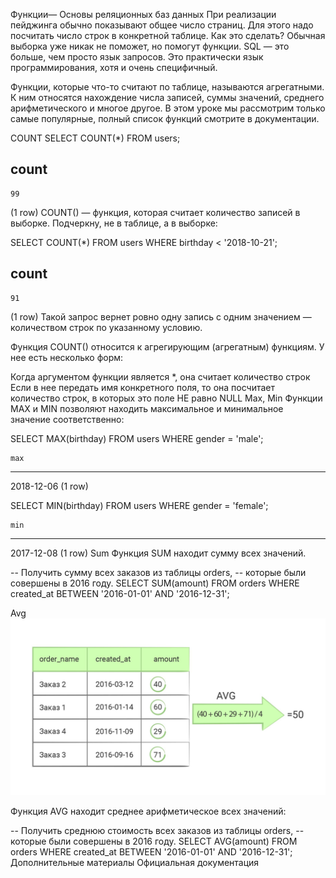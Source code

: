 Функции—
Основы реляционных баз данных
При реализации пейджинга обычно показывают общее число страниц. Для этого надо посчитать число строк в конкретной таблице. Как это сделать? Обычная выборка уже никак не поможет, но помогут функции. SQL — это больше, чем просто язык запросов. Это практически язык программирования, хотя и очень специфичный.

Функции, которые что-то считают по таблице, называются агрегатными. К ним относятся нахождение числа записей, суммы значений, среднего арифметического и многое другое. В этом уроке мы рассмотрим только самые популярные, полный список функций смотрите в документации.

COUNT
SELECT COUNT(*) FROM users;

count
-------
    99
(1 row)
COUNT() — функция, которая считает количество записей в выборке. Подчеркну, не в таблице, а в выборке:

SELECT COUNT(*) FROM users WHERE birthday < '2018-10-21';

count
-------
    91
(1 row)
Такой запрос вернет ровно одну запись с одним значением — количеством строк по указанному условию.

Функция COUNT() относится к агрегирующим (агрегатным) функциям. У нее есть несколько форм:

Когда аргументом функции является *, она считает количество строк
Если в нее передать имя конкретного поля, то она посчитает количество строк, в которых это поле НЕ равно NULL
Max, Min
Функции MAX и MIN позволяют находить максимальное и минимальное значение соответственно:

SELECT MAX(birthday) FROM users WHERE gender = 'male';

    max
------------
2018-12-06
(1 row)

SELECT MIN(birthday) FROM users WHERE gender = 'female';

    min
------------
2017-12-08
(1 row)
Sum
Функция SUM находит сумму всех значений.

-- Получить сумму всех заказов из таблицы orders,
-- которые были совершены в 2016 году.
SELECT SUM(amount) FROM orders
WHERE created_at BETWEEN '2016-01-01' AND '2016-12-31';

Avg
![](image_processing20220921-31-miewjn.jpg)

Функция AVG находит среднее арифметическое всех значений:

-- Получить среднюю стоимость всех заказов из таблицы orders,
-- которые были совершены в 2016 году.
SELECT AVG(amount) FROM orders
WHERE created_at BETWEEN '2016-01-01' AND '2016-12-31';
Дополнительные материалы
Официальная документация